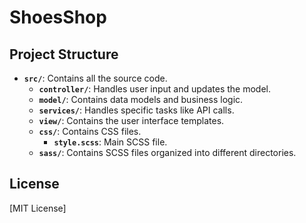 # ShoesShop

## Project Structure

- **`src/`**: Contains all the source code.
  - **`controller/`**: Handles user input and updates the model.
  - **`model/`**: Contains data models and business logic.
  - **`services/`**: Handles specific tasks like API calls.
  - **`view/`**: Contains the user interface templates.
  - **`css/`**: Contains CSS files.
    - **`style.scss`**: Main SCSS file.
  - **`sass/`**: Contains SCSS files organized into different directories.

## License

[MIT License]
